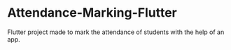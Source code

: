 # Attendance-Marking-Flutter
Flutter project made to mark the attendance of students with the help of an app.
